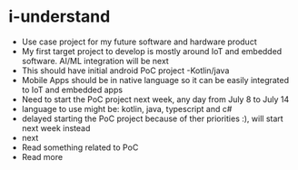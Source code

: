 # i-understand
- Use case project for my future software and hardware product
- My first target project to develop is mostly around IoT and embedded software. AI/ML integration will be next
- This should have initial android PoC project -Kotlin/java
- Mobile Apps should be in native language so it can be easily integrated to IoT and embedded apps
- Need to start the PoC project next week, any day from July 8 to July 14
- language to use might be: kotlin, java, typescript and c#
- delayed starting the PoC project because of ther priorities :), will start next week instead
- next
- Read something related to PoC
- Read more
